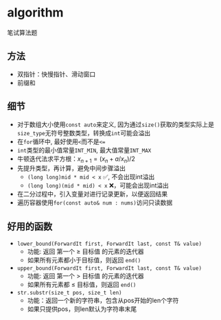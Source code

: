 # algorithm
笔试算法题

## 方法
- 双指针：快慢指针、滑动窗口
- 前缀和

## 细节
- 对于数组大小使用`const auto`来定义, 因为通过`size()`获取的类型实际上是`size_type`无符号整数类型，转换成`int`可能会溢出
- 在`for`循环中, 最好使用`<`而不是`<=`
- `int`类型的最小值常量`INT_MIN`, 最大值常量`INT_MAX`
- 牛顿迭代法求平方根：$x_{n+1} = (x_n + a / x_n) / 2$
- 先提升类型，再计算​​，避免中间步骤溢出
    - `(long long)mid * mid < x` ✅, 不会出现int溢出
    - `(long long)(mid * mid) < x` ❌，可能会出现int溢出
- 在二分过程中，引入变量对进行记录更新，以便返回结果
- 遍历容器使用`for(const auto& num : nums)`访问只读数据

## 好用的函数
- `lower_bound(ForwardIt first, ForwardIt last, const T& value)` 
    - 功能: 返回 ​第一个 ≥ 目标值​​ 的元素的迭代器
    - 如果所有元素都小于目标值，则返回 `end()`
- `upper_bound(ForwardIt first, ForwardIt last, const T& value)`
    - 功能: 返回 ​​第一个 > 目标值​​ 的元素的迭代器
    - 如果所有元素都 ≤ 目标值，则返回 `end()`
- `str.substr(size_t pos, size_t len)`
    - 功能：返回一个新的字符串，包含从pos开始的len个字符
    - 如果只提供pos，则len默认为字符串末尾
